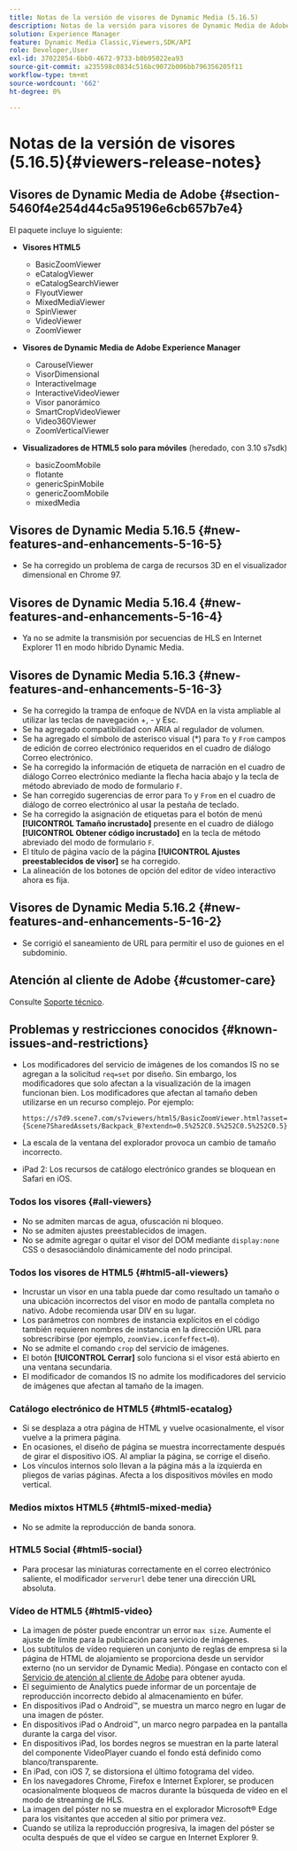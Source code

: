 ```yaml
---
title: Notas de la versión de visores de Dynamic Media (5.16.5)
description: Notas de la versión para visores de Dynamic Media de Adobe.
solution: Experience Manager
feature: Dynamic Media Classic,Viewers,SDK/API
role: Developer,User
exl-id: 37022854-6bb0-4672-9733-b0b95022ea93
source-git-commit: a235598c0834c516bc9072b006bb796356205f11
workflow-type: tm+mt
source-wordcount: '662'
ht-degree: 0%

---
```


# Notas de la versión de visores (5.16.5){#viewers-release-notes}

<!-- Updated March 03, 2022 for the 5.16.5 release. Contact is Deepa Gupta-->

<!-- hide: yes
hidefromtoc: yes-->

<!-- robots: noindex
googlebot: noindex -->

## Visores de Dynamic Media de Adobe {#section-5460f4e254d44c5a95196e6cb657b7e4}

El paquete incluye lo siguiente:

* **Visores HTML5**

   * BasicZoomViewer
   * eCatalogViewer
   * eCatalogSearchViewer
   * FlyoutViewer
   * MixedMediaViewer
   * SpinViewer
   * VideoViewer
   * ZoomViewer

* **Visores de Dynamic Media de Adobe Experience Manager**

   * CarouselViewer
   * VisorDimensional
   * InteractiveImage
   * InteractiveVideoViewer
   * Visor panorámico
   * SmartCropVideoViewer
   * Video360Viewer
   * ZoomVerticalViewer

* **Visualizadores de HTML5 solo para móviles** (heredado, con 3.10 s7sdk)

   * basicZoomMobile
   * flotante
   * genericSpinMobile
   * genericZoomMobile
   * mixedMedia


## Visores de Dynamic Media 5.16.5 {#new-features-and-enhancements-5-16-5}

* Se ha corregido un problema de carga de recursos 3D en el visualizador dimensional en Chrome 97.

## Visores de Dynamic Media 5.16.4 {#new-features-and-enhancements-5-16-4}

* Ya no se admite la transmisión por secuencias de HLS en Internet Explorer 11 en modo híbrido Dynamic Media.

## Visores de Dynamic Media 5.16.3 {#new-features-and-enhancements-5-16-3}

* Se ha corregido la trampa de enfoque de NVDA en la vista ampliable al utilizar las teclas de navegación +, - y Esc. <!-- (CQ-4290719) -->
* Se ha agregado compatibilidad con ARIA al regulador de volumen. <!--  (CQ-4324080) -->
* Se ha agregado el símbolo de asterisco visual (*) para `To` y `From` campos de edición de correo electrónico requeridos en el cuadro de diálogo Correo electrónico. <!-- (CQ-4290935) -->
* Se ha corregido la información de etiqueta de narración en el cuadro de diálogo Correo electrónico mediante la flecha hacia abajo y la tecla de método abreviado de modo de formulario `F`. <!-- (CQ-4290934) -->
* Se han corregido sugerencias de error para `To` y `From` en el cuadro de diálogo de correo electrónico al usar la pestaña de teclado. <!-- (CQ-4290930) -->
* Se ha corregido la asignación de etiquetas para el botón de menú **[!UICONTROL Tamaño incrustado]** presente en el cuadro de diálogo **[!UICONTROL Obtener código incrustado]** en la tecla de método abreviado del modo de formulario `F`. <!-- (CQ-4290929) -->
* El título de página vacío de la página **[!UICONTROL Ajustes preestablecidos de visor]** se ha corregido. <!-- (CQ-4290936) -->
* La alineación de los botones de opción del editor de vídeo interactivo ahora es fija. <!-- (CQ-4330159) -->

## Visores de Dynamic Media 5.16.2 {#new-features-and-enhancements-5-16-2}

* Se corrigió el saneamiento de URL para permitir el uso de guiones en el subdominio. <!-- (CQ-4327691) -->

## Atención al cliente de Adobe {#customer-care}

Consulte [Soporte técnico](https://experienceleague.adobe.com/docs/dynamic-media-classic/using/intro/support.html#intro).

## Problemas y restricciones conocidos {#known-issues-and-restrictions}

* Los modificadores del servicio de imágenes de los comandos IS no se agregan a la solicitud `req=set` por diseño. Sin embargo, los modificadores que solo afectan a la visualización de la imagen funcionan bien. Los modificadores que afectan al tamaño deben utilizarse en un recurso complejo. Por ejemplo:

  `https://s7d9.scene7.com/s7viewers/html5/BasicZoomViewer.html?asset= {Scene7SharedAssets/Backpack_B?extendn=0.5%252C0.5%252C0.5%252C0.5}`

* La escala de la ventana del explorador provoca un cambio de tamaño incorrecto.
* iPad 2: Los recursos de catálogo electrónico grandes se bloquean en Safari en iOS.

### Todos los visores {#all-viewers}

* No se admiten marcas de agua, ofuscación ni bloqueo.
* No se admiten ajustes preestablecidos de imagen.
* No se admite agregar o quitar el visor del DOM mediante `display:none` CSS o desasociándolo dinámicamente del nodo principal.

### Todos los visores de HTML5 {#html5-all-viewers}

* Incrustar un visor en una tabla puede dar como resultado un tamaño o una ubicación incorrectos del visor en modo de pantalla completa no nativo. Adobe recomienda usar DIV en su lugar.
* Los parámetros con nombres de instancia explícitos en el código también requieren nombres de instancia en la dirección URL para sobrescribirse (por ejemplo, `zoomView.iconfeffect=0`).
* No se admite el comando `crop` del servicio de imágenes.
* El botón **[!UICONTROL Cerrar]** solo funciona si el visor está abierto en una ventana secundaria.
* El modificador de comandos IS no admite los modificadores del servicio de imágenes que afectan al tamaño de la imagen.

### Catálogo electrónico de HTML5 {#html5-ecatalog}

* Si se desplaza a otra página de HTML y vuelve ocasionalmente, el visor vuelve a la primera página.
* En ocasiones, el diseño de página se muestra incorrectamente después de girar el dispositivo iOS. Al ampliar la página, se corrige el diseño.
* Los vínculos internos solo llevan a la página más a la izquierda en pliegos de varias páginas. Afecta a los dispositivos móviles en modo vertical.

### Medios mixtos HTML5 {#html5-mixed-media}

* No se admite la reproducción de banda sonora.

### HTML5 Social {#html5-social}

* Para procesar las miniaturas correctamente en el correo electrónico saliente, el modificador `serverurl` debe tener una dirección URL absoluta.

### Vídeo de HTML5 {#html5-video}

* La imagen de póster puede encontrar un error `max size`. Aumente el ajuste de límite para la publicación para servicio de imágenes.
* Los subtítulos de vídeo requieren un conjunto de reglas de empresa si la página de HTML de alojamiento se proporciona desde un servidor externo (no un servidor de Dynamic Media). Póngase en contacto con el [Servicio de atención al cliente de Adobe](https://experienceleague.adobe.com/docs/dynamic-media-classic/using/intro/support.html#intro) para obtener ayuda.
* El seguimiento de Analytics puede informar de un porcentaje de reproducción incorrecto debido al almacenamiento en búfer.
* En dispositivos iPad o Android™, se muestra un marco negro en lugar de una imagen de póster.
* En dispositivos iPad o Android™, un marco negro parpadea en la pantalla durante la carga del visor.
* En dispositivos iPad, los bordes negros se muestran en la parte lateral del componente VideoPlayer cuando el fondo está definido como blanco/transparente.
* En iPad, con iOS 7, se distorsiona el último fotograma del vídeo.
* En los navegadores Chrome, Firefox e Internet Explorer, se producen ocasionalmente bloqueos de macros durante la búsqueda de vídeo en el modo de streaming de HLS.
* La imagen del póster no se muestra en el explorador Microsoft® Edge para los visitantes que acceden al sitio por primera vez.
* Cuando se utiliza la reproducción progresiva, la imagen del póster se oculta después de que el vídeo se cargue en Internet Explorer 9.
